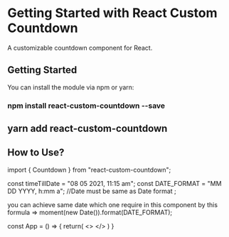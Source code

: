 # Getting Started with React Custom Countdown

A customizable countdown component for React.

## Getting Started

You can install the module via npm or yarn:

### npm install react-custom-countdown --save

## yarn add react-custom-countdown

## How to Use?

import { Countdown } from "react-custom-countdown";

const timeTillDate = "08 05 2021, 11:15 am";
const DATE_FORMAT = "MM DD YYYY, h:mm a"; //Date must be same as Date format ;

you can achieve same date which one require in this component by this formula => moment(new Date()).format(DATE_FORMAT);

const App = () => {
return(
<>
<Countdown timeTillDate={date} timeFormat={DATE_FORMAT} />
</>
)
}
